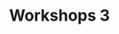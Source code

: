 ---
slug: workshops-3
type: event
event_type: Workshops
title: Workshops 3
venue: null
date_time: Saturday, April 22nd, 12:00&#8209;15:45
schedule:
    -   time: t12:00&#8209;15:45
        item: $p5live-a-p5-js-collaborative-live-coding-vj-environment
        venue: HKU IBB (Ina Boudier-Bakkerlaan 50)
    -   time: t12:00&#8209;15:45
        item: $live-coding-latin-dance-music-with-seis8s
        venue: HKU IBB (Ina Boudier-Bakkerlaan 50)
    -   time: t12:00&#8209;15:45
        item: $scorch-a-new-programming-language-for-music
        venue: 'HKU IBB (Ina Boudier-Bakkerlaan 50)'
    -   time: t12:00&#8209;15:45
        item: $live-cinema-coding-with-tidal-cycles-processing-and-unreal
        venue: 'HKU IBB (Ina Boudier-Bakkerlaan 50)'
---